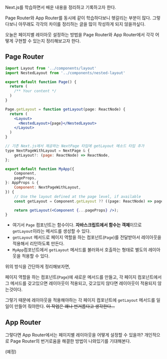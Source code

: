 Next.js를 학습하면서 배운 내용을 정리하고 기록하고자 한다.

Page Router와 App Router를 동시에 같이 학습하다보니 헷갈리는 부분이 많다. 그렇다보니 아무래도 각각의 차이를 정리하는 글을 많이 작성하게 되지 않을까싶다.

오늘은 페이지별 레이아웃 설정하는 방법을 Page Router와 App Router에서 각각 어떻게 구현할 수 있는지 정리해보고자 한다.

## Page Router

```jsx
import Layout from '../components/layout'
import NestedLayout from '../components/nested-layout'

export default function Page() {
  return (
    /** Your content */
  )
}

Page.getLayout = function getLayout(page: ReactNode) {
  return (
    <Layout>
      <NestedLayout>{page}</NestedLayout>
    </Layout>
  )
}
```

```jsx
// 기존 Next.js에서 제공하는 NextPage 타입에 getLayout 메소드 타입 추가
type NextPageWithLayout = NextPage & {
    getLayout?: (page: ReactNode) => ReactNode,
};

export default function MyApp({
    Component,
    pageProps,
}: AppProps & {
    Component: NextPageWithLayout,
}) {
    // Use the layout defined at the page level, if available
    const getLayout = Component.getLayout ?? ((page: ReactNode) => page);

    return getLayout(<Component {...pageProps} />);
}
```

-   여기서 `Page` 컴포넌트는 함수이다. **자바스크립트에서 함수는 객체**이므로 `getLayout`이라는 메서드를 생성할 수 있다.
-   `getLayout` 메서드로 페이지 역할을 하는 컴포넌트(`Page`)를 전달받아서 레이아웃을 적용해서 리턴하도록 만든다.
-   `MyApp`컴포넌트에서 `getLayout` 메서드를 불러와서 호출하는 형태로 별도의 레이아웃을 적용할 수 있다.

위의 방식을 간단하게 정리해보자면,

페이지 역할을 하는 컴포넌트(`Page`)에 새로운 메서드를 만들고, 각 페이지 컴포넌트에서 그 메서드를 갖고있으면 레이아웃이 적용되고, 갖고있지 않다면 레이아웃이 적용되지 않는것이다.

그렇기 때문에 레이아웃을 적용해야하는 각 페이지 컴포넌트에 `getLayout` 메서드를 일일이 만들어 줘야한다. ~~이 작업은 꽤나 번거롭다고 생각한다...~~

## App Router

그렇다면 App Router에서는 페이지별 레이아웃을 어떻게 설정할 수 있을까? 개인적으로 Page Router의 번거로움을 해결한 방법이 나와있기를 기대해본다.

(예정)
